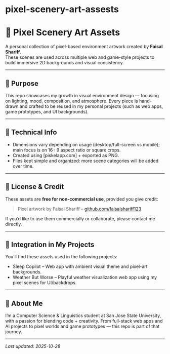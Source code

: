 # pixel-scenery-art-assests
# 🎨 Pixel Scenery Art Assets

A personal collection of pixel-based environment artwork created by **Faisal Shariff**.  
These scenes are used across multiple web and game-style projects to build immersive 2D backgrounds and visual consistency.

---

## 🧠 Purpose

This repo showcases my growth in visual environment design — focusing on lighting, mood, composition, and atmosphere. Every piece is hand-drawn and crafted to be reused in my personal projects (such as web apps, game prototypes, and UI backgrounds).

---

## 🧰 Technical Info

- Dimensions vary depending on usage (desktop/full-screen vs mobile); main focus is on 16 : 9 aspect ratio or square crops.  
- Created using [piskelapp.com] + exported as PNG.  
- Files kept simple and organized: more scene categories will be added over time.
---

## 📜 License & Credit

These assets are **free for non-commercial use**, provided you give credit:

> Pixel artwork by Faisal Shariff – [github.com/faisalshariff123](https://github.com/faisalshariff123)

If you’d like to use them commercially or collaborate, please contact me directly.

---

## 🚀 Integration in My Projects

You’ll find these assets used in the following projects:

- Sleep Copilot – Web app with ambient visual theme and pixel-art backgrounds.  
- Weather But Worse – Playful weather visualization web app using my pixel scenes for UI/backdrops.

---

## 💬 About Me

I’m a Computer Science & Linguistics student at San Jose State University, with a passion for blending code + creativity. From full-stack web apps and AI projects to pixel worlds and game prototypes — this repo is part of that journey.

---

*Last updated: 2025-10-28*  


